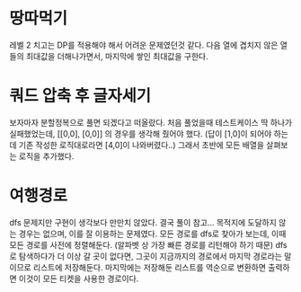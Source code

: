 # 땅따먹기
레벨 2 치고는 DP를 적용해야 해서 어려운 문제였던것 같다.
다음 열에 겹치지 않은 열들의 최대값을 더해나가면서, 마지막에 쌓인 최대값을 구한다.

# 쿼드 압축 후 글자세기
보자마자 분할정복으로 풀면 되겠다고 떠올랐다.
처음 풀었을때 테스트케이스 딱 하나가 실패했었는데, [[0,0], [0,0]] 의 경우를 생각해 줬어야 했다.
(답이 [1,0]이 되어야 하는데 기존 작성한 로직대로라면 [4,0]이 나와버렸다..)
그래서 초반에 모든 배열을 살펴보는 로직을 추가했다.

# 여행경로
dfs 문제지만 구현이 생각보다 만만치 않았다. 결국 풀이 참고...
목적지에 도달하지 않는 경우는 없으며, 이를 잘 이용하는 문제였다.
모든 경로를 dfs로 찾아가 보는데, 이때 모든 경로를 사전에 정렬해둔다. (알파벳 상 가장 빠른 경로를 리턴해야 하기 때문)
dfs로 탐색하다가 더 이상 갈 곳이 없다면, 그곳이 지금까지의 경로에서 마지막 경로라는 말이므로 리스트에 저장해둔다.
마지막에는 저장해둔 리스트를 역순으로 변환하면 출력하면 이것이 모든 티켓을 사용한 경로이다.